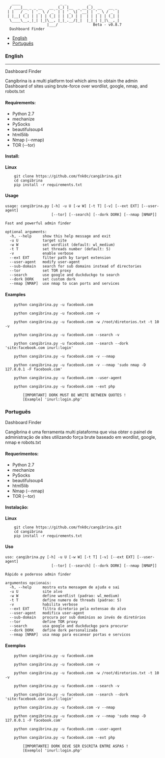 ```
   ____                  _ _          _             
  / ___|__ _ _ __   __ _(_) |__  _ __(_)_ __   __ _ 
 | |   / _` | '_ \ / _` | | '_ \| '__| | '_ \ / _` |
 | |__| (_| | | | | (_| | | |_) | |  | | | | | (_| |
  \____\__,_|_| |_|\__, |_|_.__/|_|  |_|_| |_|\__,_|
	               |___/                Beta - v0.8.7
  Dashboard Finder
```

* [English](#english) 
* [Português](#português)  

### English
- - -
Dashboard Finder 

Cangibrina is a multi platform tool which aims to obtain the admin Dashboard of sites using brute-force 
over wordlist, google, nmap, and robots.txt

#### Requirements:  

* Python 2.7    
* mechanize  
* PySocks  
* beautifulsoup4  
* html5lib  
* Nmap (--nmap)  
* TOR (--tor)  

#### Install:         

**Linux**  
```
	git clone https://github.com/fnk0c/cangibrina.git
	cd cangibrina
	pip install -r requirements.txt
```

#### Usage

```
usage: cangibrina.py [-h] -u U [-w W] [-t T] [-v] [--ext EXT] [--user-agent]
                     [--tor] [--search] [--dork DORK] [--nmap [NMAP]]

Fast and powerful admin finder

optional arguments:
  -h, --help     show this help message and exit
  -u U           target site
  -w W           set wordlist (default: wl_medium)
  -t T           set threads number (default: 5)
  -v             enable verbose
  --ext EXT      filter path by target extension
  --user-agent   modify user-agent
  --sub-domain   search for sub domains instead of directories
  --tor          set TOR proxy
  --search       use google and duckduckgo to search
  --dork DORK    set custom dork
  --nmap [NMAP]  use nmap to scan ports and services

```

#### Examples


```
	python cangibrina.py -u facebook.com

	python cangibrina.py -u facebook.com -v

	python cangibrina.py -u facebook.com -w /root/diretorios.txt -t 10 -v

	python cangibrina.py -u facebook.com --search -v

	python cangibrina.py -u facebook.com --search --dork 'site:facebook.com inurl:login'

	python cangibrina.py -u facebook.com -v --nmap

	python cangibrina.py -u facebook.com -v --nmap 'sudo nmap -D 127.0.0.1 -F facebook.com'

	python cangibrina.py -u facebook.com --user-agent

	python cangibrina.py -u facebook.com --ext php

		[IMPORTANT] DORK MUST BE WRITE BETWEEN QUOTES !
		[Example] 'inurl:login.php'
```

### Português

Dashboard Finder 

Cangibrina é uma ferramenta multi plataforma que visa obter o painel de administração de sites utilizando força brute baseado em wordlist, google, nmap e robots.txt  

#### Requerimentos:  

* Python 2.7    
* mechanize  
* PySocks  
* beautifulsoup4  
* html5lib  
* Nmap (--nmap)  
* TOR (--tor)  

#### Instalação:         

**Linux**  
```
	git clone https://github.com/fnk0c/cangibrina.git
	cd cangibrina
	pip install -r requirements.txt
```

#### Uso

```
uso: cangibrina.py [-h] -u U [-w W] [-t T] [-v] [--ext EXT] [--user-agent]
                     [--tor] [--search] [--dork DORK] [--nmap [NMAP]]

Rápido e poderoso admin finder

argumentos opcionais:
  -h, --help     mostra esta mensagem de ajuda e sai
  -u U           site alvo
  -w W           define wordlist (padrao: wl_medium)
  -t T           define numero de threads (padrao: 5)
  -v             habilita verbose
  --ext EXT      filtra diretorio pela extensao do alvo
  --user-agent   modifica user-agent
  --sub-domain   procura por sub domínios ao invés de diretórios
  --tor          define TOR proxy
  --search       usa google and duckduckgo para procurar
  --dork DORK    define dork personalizada
  --nmap [NMAP]  usa nmap para escanear portas e servicos

```

#### Exemplos


```
	python cangibrina.py -u facebook.com

	python cangibrina.py -u facebook.com -v

	python cangibrina.py -u facebook.com -w /root/diretorios.txt -t 10 -v

	python cangibrina.py -u facebook.com --search -v

	python cangibrina.py -u facebook.com --search --dork 'site:facebook.com inurl:login'

	python cangibrina.py -u facebook.com -v --nmap

	python cangibrina.py -u facebook.com -v --nmap 'sudo nmap -D 127.0.0.1 -F facebook.com'

	python cangibrina.py -u facebook.com --user-agent

	python cangibrina.py -u facebook.com --ext php

		[IMPORTANTE] DORK DEVE SER ESCRITA ENTRE ASPAS !
		[Exemplo] 'inurl:login.php'
```
